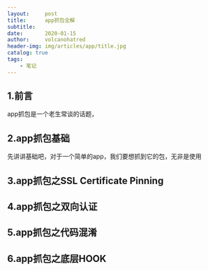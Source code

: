 ```yaml
---
layout:     post
title:      app抓包全解
subtitle:   
date:       2020-01-15
author:     volcanohatred
header-img: img/articles/app/title.jpg
catalog: true
tags:
    - 笔记
---
```


## 1.前言
app抓包是一个老生常谈的话题，
## 2.app抓包基础
先讲讲基础吧，对于一个简单的app，我们要想抓到它的包，无非是使用
## 3.app抓包之SSL Certificate Pinning
## 4.app抓包之双向认证
## 5.app抓包之代码混淆
## 6.app抓包之底层HOOK
